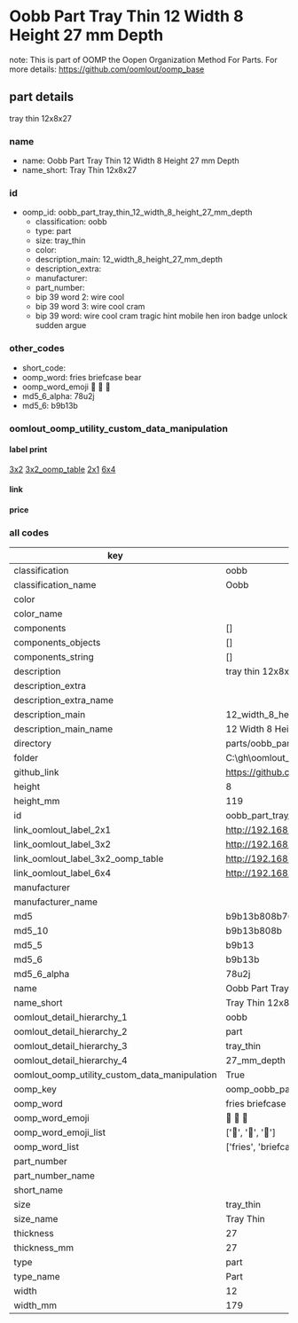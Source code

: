 # Oobb Part Tray Thin 12 Width 8 Height 27 mm Depth  

note: This is part of OOMP the Oopen Organization Method For Parts. For more details: https://github.com/oomlout/oomp_base

##  part details
  



tray thin 12x8x27



### name
* name: Oobb Part Tray Thin 12 Width 8 Height 27 mm Depth
* name_short: Tray Thin 12x8x27 
### id
* oomp_id: oobb_part_tray_thin_12_width_8_height_27_mm_depth
  * classification: oobb
  * type: part
  * size: tray_thin
  * color: 
  * description_main: 12_width_8_height_27_mm_depth
  * description_extra: 
  * manufacturer: 
  * part_number: 
  * bip 39 word 2: wire cool
  * bip 39 word 3: wire cool cram
  * bip 39 word: wire cool cram tragic hint mobile hen iron badge unlock sudden argue

### other_codes
* short_code: 
* oomp_word: fries briefcase bear
* oomp_word_emoji :fries: :briefcase: :bear:
* md5_6_alpha: 78u2j
* md5_6: b9b13b






### oomlout_oomp_utility_custom_data_manipulation
#### label print
[3x2](http://192.168.1.245:1112/?label=oomp%2078u2j)
[3x2_oomp_table](http://192.168.1.108:1112/?label=oomp%2078u2j)
[2x1](http://192.168.1.242:1112/?label=oomp%2078u2j)
[6x4](http://192.168.1.55:1112/?label=oomp%2078u2j)    

#### link

                              

#### price







### all codes 
| key | value |  
| --- | --- |  
| classification | oobb |  
| classification_name | Oobb |  
| color |  |  
| color_name |  |  
| components | [] |  
| components_objects | [] |  
| components_string | [] |  
| description | tray thin 12x8x27 |  
| description_extra |  |  
| description_extra_name |  |  
| description_main | 12_width_8_height_27_mm_depth |  
| description_main_name | 12 Width 8 Height 27 mm Depth |  
| directory | parts/oobb_part_tray_thin_12_width_8_height_27_mm_depth |  
| folder | C:\gh\oomlout_oobb_version_4_generated_parts\parts\oobb_part_tray_thin_12_width_8_height_27_mm_depth |  
| github_link | https://github.com/oomlout/oomlout_oomp_part_src/tree/main/parts/oobb_part_tray_thin_12_width_8_height_27_mm_depth |  
| height | 8 |  
| height_mm | 119 |  
| id | oobb_part_tray_thin_12_width_8_height_27_mm_depth |  
| link_oomlout_label_2x1 | http://192.168.1.242:1112/?label=oomp%2078u2j |  
| link_oomlout_label_3x2 | http://192.168.1.245:1112/?label=oomp%2078u2j |  
| link_oomlout_label_3x2_oomp_table | http://192.168.1.108:1112/?label=oomp%2078u2j |  
| link_oomlout_label_6x4 | http://192.168.1.55:1112/?label=oomp%2078u2j |  
| manufacturer |  |  
| manufacturer_name |  |  
| md5 | b9b13b808b764d6639b5ee6e644bf7e1 |  
| md5_10 | b9b13b808b |  
| md5_5 | b9b13 |  
| md5_6 | b9b13b |  
| md5_6_alpha | 78u2j |  
| name | Oobb Part Tray Thin 12 Width 8 Height 27 mm Depth |  
| name_short | Tray Thin 12x8x27  |  
| oomlout_detail_hierarchy_1 | oobb |  
| oomlout_detail_hierarchy_2 | part |  
| oomlout_detail_hierarchy_3 | tray_thin |  
| oomlout_detail_hierarchy_4 | 27_mm_depth |  
| oomlout_oomp_utility_custom_data_manipulation | True |  
| oomp_key | oomp_oobb_part_tray_thin_12_width_8_height_27_mm_depth |  
| oomp_word | fries briefcase bear |  
| oomp_word_emoji | :fries: :briefcase: :bear: |  
| oomp_word_emoji_list | [':fries:', ':briefcase:', ':bear:'] |  
| oomp_word_list | ['fries', 'briefcase', 'bear'] |  
| part_number |  |  
| part_number_name |  |  
| short_name |  |  
| size | tray_thin |  
| size_name | Tray Thin |  
| thickness | 27 |  
| thickness_mm | 27 |  
| type | part |  
| type_name | Part |  
| width | 12 |  
| width_mm | 179 |  
